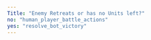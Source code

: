 ```yaml
---
Title: "Enemy Retreats or has no Units left?"
no: "human_player_battle_actions"
yes: "resolve_bot_victory"
---
```

